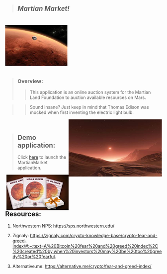 >## *Martian Market!*  
#

<img src="Images/Mars.jfif" align="center" width="200px"/>
<br clear="center"/>

#

>### Overview: 
>> This application is an online auction system for the Martian Land Foundation to auction available resources on Mars.

>> Sound insane? Just keep in mind that Thomas Edison was mocked when first inventing the electric light bulb.

<img src="Images/Mars2.jfif" align="right" width="300px"/>
<br clear="center"/>


>## Demo application:
> Click [here](frontend/index.html) to launch the MartianMarket application.
>
<img src="Images/Mars3.jfif" align="right" width="200px"/>
<br clear="center"/>

## Resources:
1. Northwestern NPS:
https://sps.northwestern.edu/

2. Zignaly:
https://zignaly.com/crypto-knowledge-base/crypto-fear-and-greed-index/#:~:text=A%20Bitcoin%20fear%20and%20greed%20index%2C%20created%20by,when%20investors%20may%20be%20too%20greedy%20or%20fearful.

3. Alternative.me:
https://alternative.me/crypto/fear-and-greed-index/